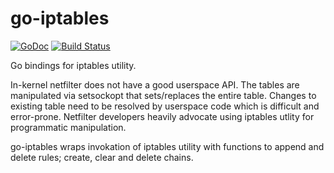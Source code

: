 # go-iptables

[![GoDoc](https://godoc.org/github.com/coreos/go-iptables/iptables?status.svg)](https://godoc.org/github.com/coreos/go-iptables/iptables)
[![Build Status](https://travis-ci.org/coreos/go-iptables.png?branch=master)](https://travis-ci.org/coreos/go-iptables)

Go bindings for iptables utility.

In-kernel netfilter does not have a good userspace API. The tables are manipulated via setsockopt that sets/replaces the entire table. Changes to existing table need to be resolved by userspace code which is difficult and error-prone. Netfilter developers heavily advocate using iptables utlity for programmatic manipulation.

go-iptables wraps invokation of iptables utility with functions to append and delete rules; create, clear and delete chains.
